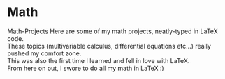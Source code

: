 # Math
Math-Projects
Here are some of my math projects, neatly-typed in LaTeX code. <br> These topics (multivariable calculus, differential equations etc...) really pushed my comfort zone. <br> This was also the first time I learned and fell in love with LaTeX. <br> From here on out, I swore to do all my math in LaTeX :)
